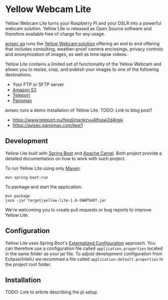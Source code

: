 # Yellow Webcam Lite

Yellow Webcam Lite turns your Raspberry PI and your DSLR into a 
powerful webcam solution. Yellow Lite is released as Open Source software
and therefore available free of charge for any usage.

[avisec ag](https://www.avisec.ch/) runs the [Yellow Webcam solution](https://yellow.webcam/) 
offering an end to end offering that includes consulting, weather-proof 
camera enclosings, privacy controls and anonymization of images, as well as 
time lapse videos.

Yellow Lite contains a limited set of functionality of the Yellow Webcam and 
allows you to resize, crop, and publish your images to one of the following 
destinations.

- Your FTP or SFTP server
- [Amazon S3](https://aws.amazon.com/s3/)
- [Teleport](https://www.teleport.nu)
- [Panomax](https://www.panomax.com/)

avisec runs a demo installation of Yellow Lite. 
TODO: Link to blog post?
- https://www.teleport.nu/feed/mankzyu4lfoaw2d4rqjk
- https://avisec.panomax.com/test1

## Development

Yellow Lite built with [Spring Boot](https://projects.spring.io/spring-boot/) 
and [Apache Camel](http://camel.apache.org/). Both project
provide a detailed documentation on how to work with such
project.

To run Yellow Lite using only [Maven](http://maven.apache.org): 

    mvn spring-boot:run

To package and start the application:

    mvn package
    java -jar target/yellow-lite-1.0-SNAPSHOT.jar

We're welcoming you to create pull requests or bug reports to
improve Yellow Lite.

## Configuration

Yellow Lite uses Spring Boot's [Externalized Configuration](https://docs.spring.io/spring-boot/docs/current/reference/html/boot-features-external-config.html) 
approach. You can therefore use a configuration file called 
`application.properties` located in the same folder as your jar 
file. To adjust development configuration from Eclipse/InteliJ
we recommed a file called `application-default.properties` in 
the project root folder.

## Installation

TODO: Link to article describing the pi setup.